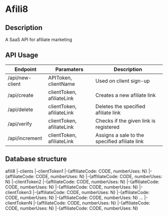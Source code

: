 # Afili8

## Description
A SaaS API for afiliate marketing

## API Usage
Endpoint | Paramaters | Description
--- | --- | ---
/api/new-client | APIToken, clientName | Used on client sign-up
/api/create | clientToken, afiliateLink | Creates a new afiliate link
/api/delete | clientToken, afiliateLink | Deletes the specified afiliate link
/api/verify | clientToken, afiliateLink | Checks if the given link is registered
/api/increment | clientToken, afiliateLink | Assigns a sale to the specified afiliate link

## Database structure
afili8
|-clients
|-clientToken1
    |-{affiliateCode: CODE, numberUses: N}
    |-{affiliateCode: CODE, numberUses: N}
    |-{affiliateCode: CODE, numberUses: N}
|-clientToken2
    |-{affiliateCode: CODE, numberUses: N}
    |-{affiliateCode: CODE, numberUses: N}
    |-{affiliateCode: CODE, numberUses: N}
|-clientToken3
    |-{affiliateCode: CODE, numberUses: N}
    |-{affiliateCode: CODE, numberUses: N}
    |-{affiliateCode: CODE, numberUses: N}
...
|-clientTokenN
    |-{affiliateCode: CODE, numberUses: N}
    |-{affiliateCode: CODE, numberUses: N}
    |-{affiliateCode: CODE, numberUses: N}






